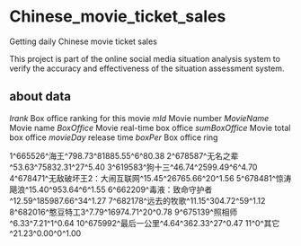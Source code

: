 # Chinese_movie_ticket_sales
Getting daily Chinese movie ticket sales

This project is part of the online social media situation analysis system to verify the accuracy and effectiveness of the situation assessment system.

## about data
_Irank_  Box office ranking for this movie
_mId_  Movie number
_MovieName_  Movie name
_BoxOffice_  Movie real-time box office
_sumBoxOffice_  Movie total box office
_movieDay_  release time
_boxPer_  Box office ring


1^665526^海王^798.73^81885.55^6^80.38
2^678587^无名之辈^53.63^75832.31^27^5.40
3^619583^狗十三^46.74^2599.49^6^4.70
4^678471^无敌破坏王2：大闹互联网^15.45^26765.66^20^1.56
5^678481^惊涛飓浪^15.40^953.64^6^1.55
6^662209^毒液：致命守护者^12.59^185987.66^34^1.27
7^682178^远去的牧歌^11.15^304.72^59^1.12
8^682016^憨豆特工3^7.79^16974.71^20^0.78
9^675139^照相师^6.33^7.21^1^0.64
10^675992^最后一公里^4.64^362.33^27^0.47
11^0^其它^21.23^0.00^0^1.00
